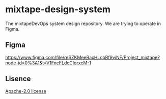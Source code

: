 # mixtape-design-system
The mixtapeDevOps system design repository. We are trying to operate in Figma.

## Figma
https://www.figma.com/file/reSZKMeeRaxHLcbRf9yiNF/Project_mixtape?node-id=0%3A1&t=V1FncFLdcCIqrxcM-1

## Lisence
[Apache-2.0 license](https://github.com/mixtapeDevOps/mixtape-design-system/blob/main/LICENSE)
